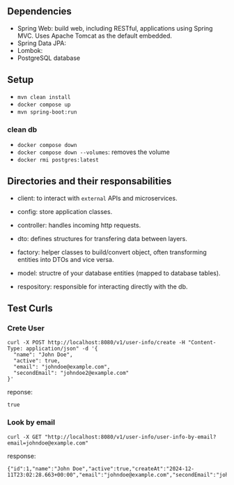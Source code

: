 ## Dependencies
- Spring Web: build web, including RESTful, applications using Spring MVC. Uses Apache Tomcat as the default embedded.
- Spring Data JPA:
- Lombok:
- PostgreSQL database

## Setup
- `mvn clean install`
- `docker compose up`
- `mvn spring-boot:run`

### clean db
- `docker compose down`
- `docker compose down --volumes`: removes the volume
- `docker rmi postgres:latest`



## Directories and their responsabilities
- client: to interact with `external` APIs and microservices.
- config: store application classes.

- controller: handles incoming http requests.
- dto: defines structures for transfering data between layers.
- factory: helper classes to build/convert object, often transforming entities into DTOs and vice versa.

- model: structre of your database entities (mapped to database tables).
- respository: responsible for interacting directly with the db.


## Test Curls
### Crete User
```
curl -X POST http://localhost:8080/v1/user-info/create -H "Content-Type: application/json" -d '{
  "name": "John Doe",
  "active": true,
  "email": "johndoe@example.com",
  "secondEmail": "johndoe2@example.com"
}'
```
reponse:
```
true
```

### Look by email
```
curl -X GET "http://localhost:8080/v1/user-info/user-info-by-email?email=johndoe@example.com"
```
response:
```
{"id":1,"name":"John Doe","active":true,"createAt":"2024-12-11T23:02:28.663+00:00","email":"johndoe@example.com","secondEmail":"johndoe2@example.com"}
```
